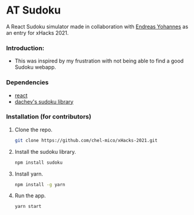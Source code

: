 # AT Sudoku

A React Sudoku simulator made in collaboration with [Endreas Yohannes](https://github.com/chel-mico) as an entry for xHacks 2021.

### Introduction:
* This was inspired by my frustration with not being able to find a good Sudoku webapp.

### Dependencies
* [react](https://reactjs.org/)
* [dachev's sudoku library](https://github.com/dachev/sudoku)

### Installation (for contributors)

1. Clone the repo.
   ```sh
   git clone https://github.com/chel-mico/xHacks-2021.git
   ```
2. Install the sudoku library.
   ```sh
   npm install sudoku
   ```
3. Install yarn.
   ```sh
   npm install -g yarn
   ```
4. Run the app.
   ```sh
   yarn start
   ```
